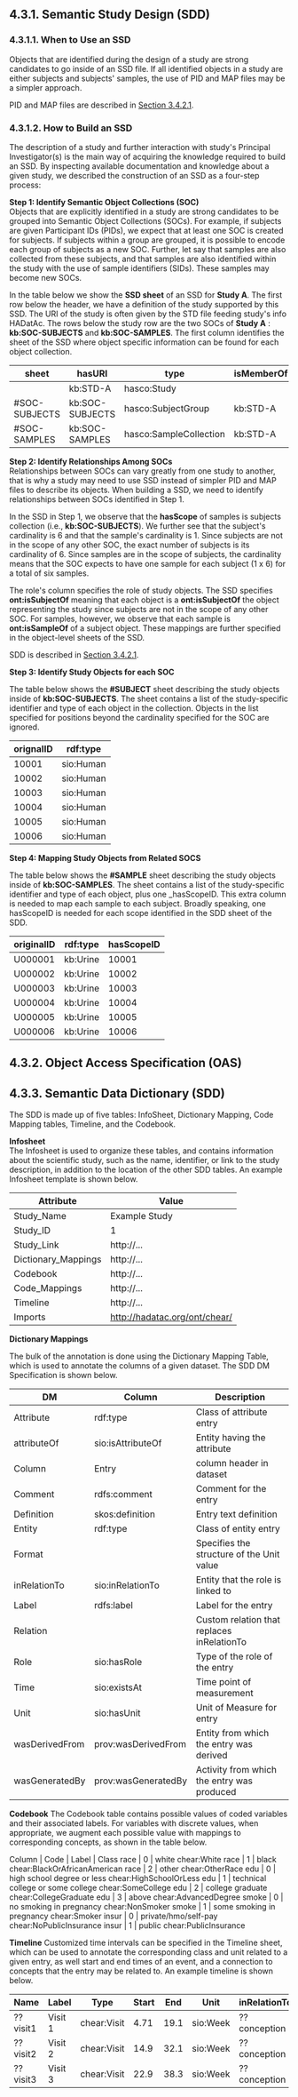 ## 4.3.1. Semantic Study Design (SDD)

### 4.3.1.1. When to Use an SSD  
Objects that are identified during the design of a study are strong candidates to go inside of an SSD file. If all identified objects in a study are either subjects and subjects' samples, the use of PID and MAP files may be a simpler approach. 

PID and MAP files are described in [Section 3.4.2.1](https://github.com/paulopinheiro1234/hadatac/wiki/3.4.-Metadata-Ingest#3421-types-of-metadata-content-files).

### 4.3.1.2. How to Build an SSD
The description of a study and further interaction with study's Principal Investigator(s) is the main way of acquiring the knowledge required to build an SSD. By inspecting available documentation and knowledge about a given study, we described 
the construction of an SSD as a four-step process:

**Step 1: Identify Semantic Object Collections (SOC)**  
Objects that are explicitly identified in a study are strong candidates to be grouped into Semantic Object Collections (SOCs). For example, if subjects are given Participant IDs (PIDs), we expect that at least one SOC is created for subjects. If subjects within a group are grouped, it is possible to encode each group of subjects as a new SOC. Further, let say that samples are also collected from these subjects, and that samples are also identified within the study with the use of sample identifiers (SIDs). These samples may become new SOCs.

In the table below we show the __SSD sheet__ of an SSD for __Study A__. The first row below the header, we have a definition of the study supported by this SSD. The URI of the study is often given by the STD file feeding study's info HADatAc. The rows below the study row are the two SOCs of __Study A__ : __kb:SOC-SUBJECTS__ and __kb:SOC-SAMPLES__. The first column identifies the sheet of the SSD where object specific information can be found for each object collection.  

sheet |	hasURI	| type	| isMemberOf | hasScope | hasTimeScope | hasSpaceScope | cardinality	| role
----- | ------- | ----- | ---------- | -------- | ------------ | ------------- | -----------	| ----
| | kb:STD-A | hasco:Study | | | | | | 
#SOC-SUBJECTS | kb:SOC-SUBJECTS	| hasco:SubjectGroup | kb:STD-A | | | | 6 | ont:isSubjectOf
#SOC-SAMPLES | kb:SOC-SAMPLES | hasco:SampleCollection | kb:STD-A | kb:SOC-SUBJECTS | | | 1 | ont:isSampleOf


**Step 2: Identify Relationships Among SOCs**  
Relationships between SOCs can vary greatly from one study to another, that is why a study may need to use SSD instead of simpler PID and MAP files to describe its objects. When building a SSD, we need to identify relationships between SOCs identified in Step 1. 

In the SSD in Step 1, we observe that the __hasScope__ of samples is subjects collection (i.e., __kb:SOC-SUBJECTS__). We further see that the subject's cardinality is 6 and that the sample's cardinality is 1. Since subjects are not in the scope of any other SOC, the exact number of subjects is its cardinality of 6. Since samples are in the scope of subjects, the cardinality means that the SOC expects to have one sample for each subject (1 x 6) for a total of six samples.

The role's column specifies the role of study objects. The SSD specifies __ont:isSubjectOf__ meaning that each object is a __ont:isSubjectOf__ the object representing the study since subjects are not in the scope of any other SOC. For samples, however, we observe that each sample is __ont:isSampleOf__ of a subject object. These mappings are further specified in the object-level sheets of the SSD.

SDD is described in [Section 3.4.2.1](https://github.com/paulopinheiro1234/hadatac/wiki/4.3.-Metadata-Specification-(SSD,-OAS,-SDD)#433-semantic-data-dictionary-sdd).

**Step 3: Identify Study Objects for each SOC**  

The table below shows the __#SUBJECT__ sheet describing the study objects inside of __kb:SOC-SUBJECTS__. The sheet contains a list of the study-specific identifier and type of each object in the collection. Objects in the list specified for positions beyond the cardinality specified for the SOC are ignored. 

orignalID | rdf:type 
--- | -------- 
10001 | sio:Human
10002 | sio:Human
10003 | sio:Human
10004 | sio:Human
10005 | sio:Human
10006 | sio:Human

**Step 4: Mapping Study Objects from Related SOCS**  

The table below shows the __#SAMPLE__ sheet describing the study objects inside of __kb:SOC-SAMPLES__. The sheet contains a list of the study-specific identifier and type of each object, plus one _hasScopeID. This extra column is needed to map each sample to each subject. Broadly speaking, one hasScopeID is needed for each scope identified in the SDD sheet of the SDD. 

originalID | rdf:type | hasScopeID
---------- | -------- | ----------
U000001	| kb:Urine | 10001	
U000002	| kb:Urine | 10002	
U000003	| kb:Urine | 10003	
U000004	| kb:Urine | 10004	
U000005	| kb:Urine | 10005	
U000006	| kb:Urine | 10006	

## 4.3.2. Object Access Specification (OAS) 

## 4.3.3. Semantic Data Dictionary (SDD)

The SDD is made up of five tables: InfoSheet, Dictionary Mapping, Code Mapping tables, Timeline, and the Codebook.

**Infosheet**  
The Infosheet is used to organize these tables, and contains information about the scientific study, such as the name, identifier, or link to the study description, in addition to the location of the other SDD tables. An example Infosheet template is shown below.

Attribute |	Value
--------- | ------------
Study_Name	| Example Study
Study_ID	| 1
Study_Link	| http://...
Dictionary_Mappings | http://...
Codebook	| http://...
Code_Mappings	| http://...
Timeline	| http://...
Imports	| http://hadatac.org/ont/chear/

**Dictionary Mappings** 

The bulk of the annotation is done using the Dictionary Mapping Table, which is used to annotate the columns of a given dataset. The SDD DM Specification is shown below.

DM  | Column |	Description
--- |  ----- | ------------- 
Attribute	| rdf:type	| Class of attribute entry
attributeOf	| sio:isAttributeOf	| Entity having the attribute
Column		| Entry | column header in dataset
Comment	| rdfs:comment	| Comment for the entry
Definition	| skos:definition	| Entry text definition
Entity	| rdf:type	| Class of entity entry
Format	|	| Specifies the structure of the Unit value
inRelationTo	| sio:inRelationTo	| Entity that the role is linked to
Label	| rdfs:label	| Label for the entry
Relation |		| Custom relation that replaces inRelationTo
Role	| sio:hasRole	| Type of the role of the entry
Time	| sio:existsAt	| Time point of measurement
Unit	| sio:hasUnit	| Unit of Measure for entry
wasDerivedFrom	| prov:wasDerivedFrom	| Entity from which the entry was derived
wasGeneratedBy	| prov:wasGeneratedBy	| Activity from which the entry was produced

**Codebook**
The Codebook table contains possible values of coded variables and their associated labels. For variables with discrete values, when appropriate, we augment each possible value with mappings to corresponding concepts, as shown in the table below.

Column	| Code |	Label	| Class
race	| 0	| white	chear:White
race	| 1	| black	chear:BlackOrAfricanAmerican
race	| 2	| other	chear:OtherRace
edu	| 0	| high school degree or less	chear:HighSchoolOrLess
edu	| 1	| technical college or some college	chear:SomeCollege
edu	| 2	| college graduate	chear:CollegeGraduate
edu	| 3	| above	chear:AdvancedDegree
smoke	| 0	| no smoking in pregnancy	chear:NonSmoker
smoke	| 1	| some smoking in pregnancy	chear:Smoker
insur	| 0	| private/hmo/self-pay	chear:NoPublicInsurance
insur	| 1	| public	chear:PublicInsurance

**Timeline**
Customized time intervals can be specified in the Timeline sheet, which can be used to annotate the corresponding class and unit related to a given entry, as well start and end times of an event, and a connection to concepts that the entry may be related to. An example timeline is shown below.

Name	| Label	| Type |	Start	| End	| Unit |	inRelationTo
------- | ----- | ---- | ---------------| ----- | ---- | ------------------- 
??visit1 |	Visit 1	| chear:Visit	| 4.71	| 19.1	| sio:Week	| ??conception
??visit2 |	Visit 2	| chear:Visit	| 14.9	| 32.1	| sio:Week	| ??conception
??visit3 |	Visit 3	| chear:Visit	| 22.9	| 38.3	| sio:Week	| ??conception

  
